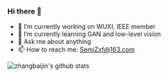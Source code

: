 ### Hi there 👋

- 🔭 I’m currently working on WUXI, IEEE member
- 🌱 I’m currently learning GAN and low-level vision 
- 💬 Ask me about anything
- 📫 How to reach me: SemiZxf@163.com


![zhangbaijin's github stats](https://github-readme-stats.vercel.app/api?username=zhangbaijin&show_icons=true&theme=radical)
